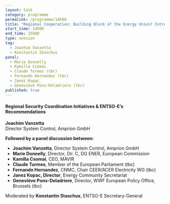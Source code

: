 ```yaml
---
layout: talk
category: programme
permalink: /programme/14h00
title: "Regional Cooperation: Building Block of the Energy Union? Introductory keynote"
start_time: 14h00
end_time: 15h00
type: session
tag: 
  - Joachim Vanzetta
  - Konstantin Staschus
panel:
  - Marie Donnelly
  - Kamilla Csomai
  - Claude Turmes (tbc)
  - Fernando Hernandez (tbc)
  - Janez Kopac
  - Geneviève Pons-Deladriere (tbc)
published: true
---
```



#### __Regional Security Coordination Initiatives & ENTSO-E’s Recommendations__
**Joachim Vanzetta**<br> 
Director System Control, Amprion GmbH  



__Followed by a panel discussion between:__

- **Joachim Vanzetta**, Director System Control, Amprion GmbH  
- __Marie Donnelly__, Director, Dir. C, DG ENER, European Commission 
- **Kamilla Csomai**, CEO, MAVIR
- __Claude Turmes__, Member of the European Parliament (tbc)
- __Fernando Hernandez__, CNMC, Chair CEER/ACER Electricity WG (tbc)
- __Janez Kopac, Director__, Energy Community Secretariat 
- __Geneviève Pons-Deladriere__, Director, WWF European Policy Office, Brussels (tbc)

Moderated by __Konstantin Staschus__, ENTSO-E Secretary-General
